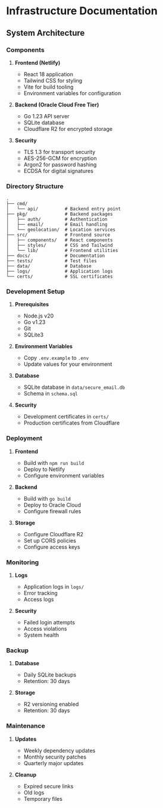 # Infrastructure Documentation

## System Architecture

### Components

1. **Frontend (Netlify)**
   - React 18 application
   - Tailwind CSS for styling
   - Vite for build tooling
   - Environment variables for configuration

2. **Backend (Oracle Cloud Free Tier)**
   - Go 1.23 API server
   - SQLite database
   - Cloudflare R2 for encrypted storage

3. **Security**
   - TLS 1.3 for transport security
   - AES-256-GCM for encryption
   - Argon2 for password hashing
   - ECDSA for digital signatures

### Directory Structure

```
.
├── cmd/
│   └── api/          # Backend entry point
├── pkg/              # Backend packages
│   ├── auth/         # Authentication
│   ├── email/        # Email handling
│   └── geolocation/  # Location services
├── src/              # Frontend source
│   ├── components/   # React components
│   ├── styles/       # CSS and Tailwind
│   └── lib/          # Frontend utilities
├── docs/             # Documentation
├── tests/            # Test files
├── data/             # Database
├── logs/             # Application logs
└── certs/            # SSL certificates
```

### Development Setup

1. **Prerequisites**
   - Node.js v20
   - Go v1.23
   - Git
   - SQLite3

2. **Environment Variables**
   - Copy `.env.example` to `.env`
   - Update values for your environment

3. **Database**
   - SQLite database in `data/secure_email.db`
   - Schema in `schema.sql`

4. **Security**
   - Development certificates in `certs/`
   - Production certificates from Cloudflare

### Deployment

1. **Frontend**
   - Build with `npm run build`
   - Deploy to Netlify
   - Configure environment variables

2. **Backend**
   - Build with `go build`
   - Deploy to Oracle Cloud
   - Configure firewall rules

3. **Storage**
   - Configure Cloudflare R2
   - Set up CORS policies
   - Configure access keys

### Monitoring

1. **Logs**
   - Application logs in `logs/`
   - Error tracking
   - Access logs

2. **Security**
   - Failed login attempts
   - Access violations
   - System health

### Backup

1. **Database**
   - Daily SQLite backups
   - Retention: 30 days

2. **Storage**
   - R2 versioning enabled
   - Retention: 30 days

### Maintenance

1. **Updates**
   - Weekly dependency updates
   - Monthly security patches
   - Quarterly major updates

2. **Cleanup**
   - Expired secure links
   - Old logs
   - Temporary files 